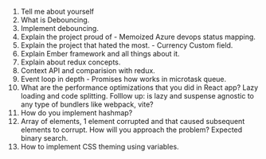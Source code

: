 1. Tell me about yourself
2. What is Debouncing.
3. Implement debouncing.
4. Explain the project proud of - Memoized Azure devops status mapping.
5. Explain the project that hated the most.  - Currency Custom field.
6. Explain Ember framework and all things about it.
7. Explain about redux concepts.
8. Context API and comparision with redux.
9. Event loop in depth - Promises how works in microtask queue.
10. What are the performance optimizations that you did in React app? Lazy loading and code splitting. Folllow up: is lazy and suspense agnostic to any type of bundlers like webpack, vite?
11. How do you implement hashmap?
12. Array of elements, 1 element corrupted and that caused subsequent elements to corrupt. How will you approach the problem? Expected binary search.
13. How to implement CSS theming using variables.